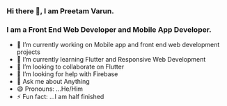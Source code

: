 ### Hi there 👋, I am Preetam Varun.

### I am a Front End Web Developer and Mobile App Developer.

- 🔭 I’m currently working on Mobile app and front end web development projects
- 🌱 I’m currently learning Flutter and Responsive Web Development
- 👯 I’m looking to collaborate on Flutter
- 🤔 I’m looking for help with Firebase 
- 💬 Ask me about Anything
- 😄 Pronouns: ...He/Him
- ⚡ Fun fact: ...I am half finished

